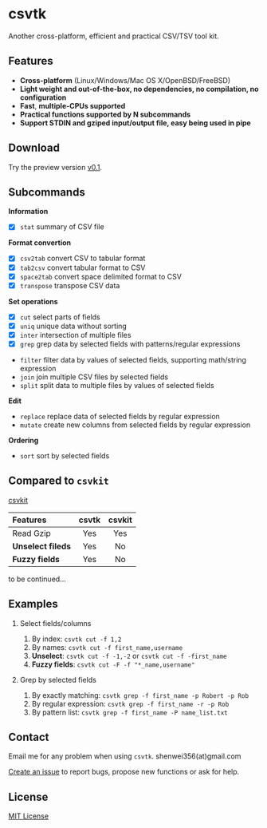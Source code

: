 # csvtk

Another cross-platform, efficient and practical CSV/TSV tool kit.

## Features

- **Cross-platform** (Linux/Windows/Mac OS X/OpenBSD/FreeBSD)
- **Light weight and out-of-the-box, no dependencies, no compilation, no configuration**
- **Fast**,  **multiple-CPUs supported**
- **Practical functions supported by N subcommands**
- **Support STDIN and gziped input/output file, easy being used in pipe**

## Download

Try the preview version [v0.1](https://github.com/shenwei356/csvtk/releases/tag/v0.1).

## Subcommands

**Information**

-  [x] `stat` summary of CSV file

**Format convertion**

-  [x] `csv2tab` convert CSV to tabular format
-  [x] `tab2csv` convert tabular format to CSV
-  [x] `space2tab` convert space delimited format to CSV
-  [x] `transpose` transpose CSV data

**Set operations**

-  [x] `cut` select parts of fields
-  [x] `uniq` unique data without sorting
-  [x] `inter` intersection of multiple files
-  [x] `grep` grep data by selected fields with patterns/regular expressions
-  `filter` filter data by values of selected fields, supporting math/string expression
-  `join` join multiple CSV files by selected fields
-  `split` split data to multiple files by values of selected fields

**Edit**

-  `replace` replace data of selected fields by regular expression
-  `mutate` create new columns from selected fields by regular expression

**Ordering**

-  `sort` sort by selected fields

## Compared to `csvkit`

[csvkit](http://csvkit.readthedocs.org/en/540/)

Features                |  csvtk   |  csvkit
:-----------------------|:--------:|:--------:
Read    Gzip            |   Yes    |  Yes
**Unselect fileds**     |   Yes    |  No
**Fuzzy fields**        |   Yes    |  No

to be continued...

## Examples

1. Select fields/columns

    1. By index: `csvtk cut -f 1,2`
    1. By names: `csvtk cut -f first_name,username`
    1. **Unselect**: `csvtk cut -f -1,-2` or `csvtk cut -f -first_name`
    1. **Fuzzy fields**: `csvtk cut -F -f "*_name,username"`

1. Grep by selected fields

    1. By exactly matching: `csvtk grep -f first_name -p Robert -p Rob`
    1. By regular expression: `csvtk grep -f first_name -r -p Rob`
    1. By pattern list: `csvtk grep -f first_name -P name_list.txt`

## Contact

Email me for any problem when using `csvtk`. shenwei356(at)gmail.com

[Create an issue](https://github.com/shenwei356/csvtk/issues) to report bugs,
propose new functions or ask for help.

## License

[MIT License](https://github.com/shenwei356/csvtk/blob/master/LICENSE)
